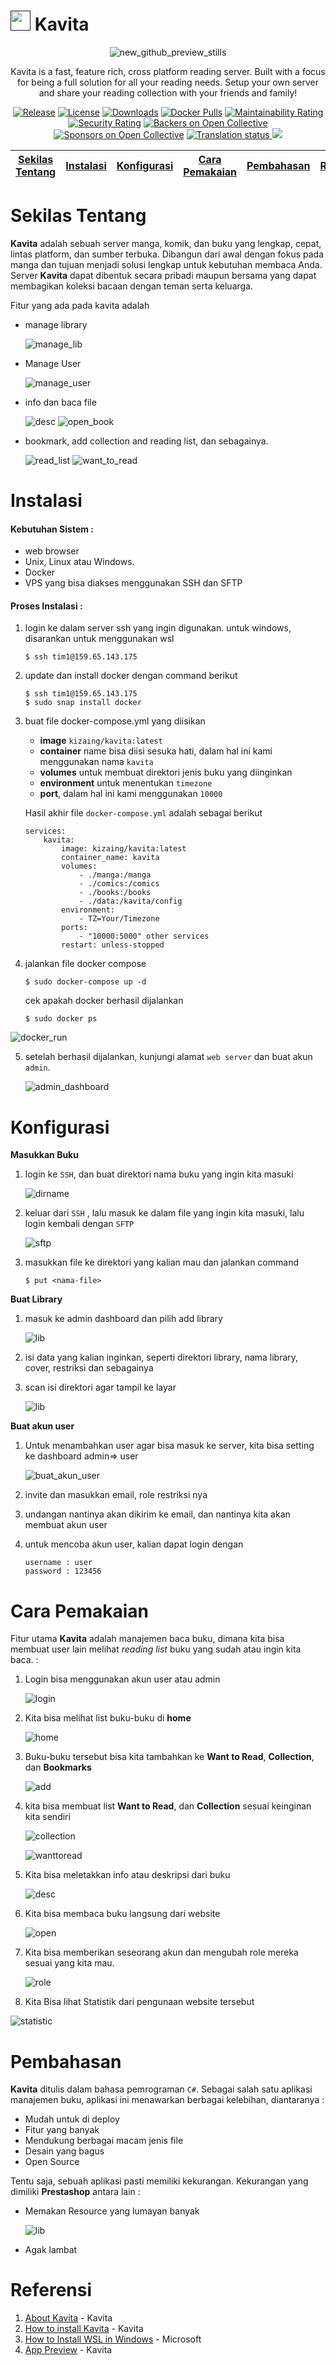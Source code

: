 ﻿# [<img src="/Logo/kavita.svg" width="32" alt="">]() Kavita
<div align="center">

![new_github_preview_stills](https://user-images.githubusercontent.com/735851/169657008-37812c18-5490-4e2a-9dcb-4806f8c87c69.gif)

Kavita is a fast, feature rich, cross platform reading server. Built with a focus for being a full solution for all your reading needs. Setup your own server and share
your reading collection with your friends and family!

[![Release](https://img.shields.io/github/release/Kareadita/Kavita.svg?style=flat&maxAge=3600)](https://github.com/Kareadita/Kavita/releases)
[![License](https://img.shields.io/badge/license-GPLv3-blue.svg?style=flat)](https://github.com/Kareadita/Kavita/blob/master/LICENSE)
[![Downloads](https://img.shields.io/github/downloads/Kareadita/Kavita/total.svg?style=flat)](https://github.com/Kareadita/Kavita/releases)
[![Docker Pulls](https://img.shields.io/docker/pulls/kizaing/kavita.svg)](https://hub.docker.com/r/kizaing/kavita/)
[![Maintainability Rating](https://sonarcloud.io/api/project_badges/measure?project=Kareadita_Kavita&metric=sqale_rating)](https://sonarcloud.io/dashboard?id=Kareadita_Kavita)
[![Security Rating](https://sonarcloud.io/api/project_badges/measure?project=Kareadita_Kavita&metric=security_rating)](https://sonarcloud.io/dashboard?id=Kareadita_Kavita)
[![Backers on Open Collective](https://opencollective.com/kavita/backers/badge.svg)](#backers)
[![Sponsors on Open Collective](https://opencollective.com/kavita/sponsors/badge.svg)](#sponsors)
<a href="https://hosted.weblate.org/engage/kavita/">
<img src="https://hosted.weblate.org/widgets/kavita/-/ui/svg-badge.svg" alt="Translation status" />
</a>
<img src="https://img.shields.io/endpoint?url=https://stats.kavitareader.com/api/ui/shield-badge"/>
</div>

[Sekilas Tentang](#sekilas-tentang) | [Instalasi](#instalasi) | [Konfigurasi](#konfigurasi) | [Cara Pemakaian](#cara-pemakaian) | [Pembahasan](#pembahasan) | [Referensi](#referensi)
:---:|:---:|:---:|:---:|:---:|:---:



# Sekilas Tentang

**Kavita** adalah sebuah server manga, komik, dan buku yang lengkap, cepat, lintas platform, dan sumber terbuka. Dibangun dari awal dengan fokus pada manga dan tujuan menjadi solusi lengkap untuk kebutuhan membaca Anda. Server **Kavita** dapat dibentuk secara pribadi maupun bersama yang dapat membagikan koleksi bacaan dengan teman serta keluarga.

Fitur yang ada pada kavita adalah
- manage library

  ![manage_lib](https://github.com/dwputraa0/Kavita/blob/main/kavita/manage_lib.png)

- Manage User

  ![manage_user](https://github.com/dwputraa0/Kavita/blob/main/kavita/manage_user.png)
- info dan baca file

  ![desc](https://github.com/dwputraa0/Kavita/blob/main/kavita/desc_book.png)
  ![open_book](https://github.com/dwputraa0/Kavita/blob/main/kavita/open_book.png)

- bookmark, add collection and reading list, dan sebagainya.
  
  ![read_list](https://github.com/dwputraa0/Kavita/blob/main/kavita/read_list.png)
  ![want_to_read](https://github.com/dwputraa0/Kavita/blob/main/kavita/want_to_read.png)



# Instalasi

#### Kebutuhan Sistem :
- web browser
- Unix, Linux atau Windows.
- Docker
- VPS yang bisa diakses menggunakan SSH dan SFTP


#### Proses Instalasi :
1. login ke dalam server ssh yang ingin digunakan. untuk windows, disarankan untuk menggunakan  wsl
    ```
    $ ssh tim1@159.65.143.175
    ```
2. update dan install docker dengan command berikut
    ```
    $ ssh tim1@159.65.143.175
    $ sudo snap install docker
    ```
3. buat file docker-compose.yml yang diisikan
   - **image** `kizaing/kavita:latest`
   - **container** name bisa diisi sesuka hati, dalam hal ini kami menggunakan nama `kavita`
   - **volumes** untuk membuat direktori jenis buku yang diinginkan
   - **environment** untuk menentukan `timezone`
   - **port**, dalam hal ini kami menggunakan `10000`

    Hasil akhir file `docker-compose.yml` adalah sebagai berikut
    ```
    services:
        kavita:
            image: kizaing/kavita:latest    
            container_name: kavita
            volumes:
                - ./manga:/manga          
                - ./comics:/comics       
                - ./books:/books         
                - ./data:/kavita/config  
            environment:
                - TZ=Your/Timezone
            ports:
                - "10000:5000" other services
            restart: unless-stopped
    ```




4. jalankan file docker compose
    ```
    $ sudo docker-compose up -d
    ```
   cek apakah docker berhasil dijalankan

    ```
    $ sudo docker ps
    ```
    
![docker_run](https://github.com/dwputraa0/Kavita/blob/main/kavita/docker_run.png)

5. setelah berhasil dijalankan, kunjungi alamat `web server` dan buat akun `admin`.

	![admin_dashboard](https://github.com/dwputraa0/Kavita/blob/main/kavita/admin_UI.png)


# Konfigurasi

**Masukkan Buku**
1. login ke `SSH`, dan buat direktori nama buku yang ingin kita masuki

   	![dirname](https://github.com/dwputraa0/Kavita/blob/main/kavita/konf_dirname.png)
2. keluar dari `SSH` , lalu masuk ke dalam file yang ingin kita masuki, lalu login kembali dengan `SFTP`

  	![sftp](https://github.com/dwputraa0/Kavita/blob/main/kavita/konf_sftp.png)
   
4. masukkan file ke direktori yang kalian mau dan jalankan command
    ```
    $ put <nama-file>
    ```

   
**Buat Library**
1. masuk ke admin dashboard dan pilih add library

  	![lib](https://github.com/dwputraa0/Kavita/blob/main/kavita/konf_admdashboard.png)
   
3. isi data yang kalian inginkan, seperti direktori library, nama library, cover, restriksi dan sebagainya
4. scan isi direktori agar tampil ke layar

	![lib](https://github.com/dwputraa0/Kavita/blob/main/kavita/manage_lib.png)

**Buat akun user**
1. Untuk menambahkan user agar bisa masuk ke server, kita bisa setting ke dashboard admin=> user
   
   ![buat_akun_user](https://github.com/dwputraa0/Kavita/blob/main/kavita/konf_buatakunuser.png)
   
3. invite dan masukkan email, role restriksi nya
4. undangan nantinya akan dikirim ke email, dan nantinya kita akan membuat akun user
5. untuk mencoba akun user, kalian dapat login dengan
    ```    
    username : user
    password : 123456
    ```


# Cara Pemakaian

Fitur utama **Kavita** adalah manajemen baca buku, dimana kita bisa membuat user lain melihat *reading list* buku yang sudah atau ingin kita baca.   :
1. Login bisa menggunakan akun user atau admin

	![login](https://github.com/dwputraa0/Kavita/blob/main/kavita/login.png)
   
2. Kita bisa melihat list buku-buku di **home**

	![home](https://github.com/dwputraa0/Kavita/blob/main/kavita/home.png)

3. Buku-buku tersebut bisa kita tambahkan ke **Want to Read**, **Collection**, dan **Bookmarks**

	![add](https://github.com/dwputraa0/Kavita/blob/main/kavita/add.png)

5. kita bisa membuat list **Want to Read**, dan **Collection** sesuai keinginan kita sendiri

	![collection](https://github.com/dwputraa0/Kavita/blob/main/kavita/collectiom.png)

	![wanttoread](https://github.com/dwputraa0/Kavita/blob/main/kavita/wanttoread.png)

7. Kita bisa meletakkan info atau deskripsi dari buku

	![desc](https://github.com/dwputraa0/Kavita/blob/main/kavita/desc_book.png)
	
8. Kita bisa membaca buku langsung dari website

	![open](https://github.com/dwputraa0/Kavita/blob/main/kavita/open_book.png)

9. Kita bisa memberikan seseorang akun dan mengubah role mereka sesuai yang kita mau.

	![role](https://github.com/dwputraa0/Kavita/blob/main/kavita/userrole.png)

10. Kita Bisa lihat Statistik dari pengunaan website tersebut

   ![statistic](https://github.com/dwputraa0/Kavita/blob/main/kavita/statistic.png)


# Pembahasan

**Kavita** ditulis dalam bahasa pemrograman `C#`. Sebagai salah satu aplikasi manajemen buku, aplikasi ini menawarkan berbagai kelebihan, diantaranya :
- Mudah untuk di deploy
- Fitur yang banyak
- Mendukung berbagai macam jenis file
- Desain yang bagus
- Open Source

Tentu saja, sebuah aplikasi pasti memiliki kekurangan. Kekurangan yang dimiliki **Prestashop** antara lain :
- Memakan Resource yang lumayan banyak

	![lib](https://github.com/dwputraa0/Kavita/blob/main/kavita/resources.png)

- Agak lambat


# Referensi

1. [About Kavita](https://github.com/Kareadita/Kavita) - Kavita
2. [How to install Kavita](https://wiki.kavitareader.com/en/install) - Kavita
3. [How to Install WSL in Windows](https://learn.microsoft.com/en-us/windows/wsl/install) - Microsoft
5. [App Preview](http://159.65.143.175:10000/) - Kavita

